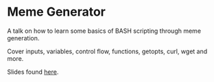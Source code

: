 # Meme Generator

A talk on how to learn some basics of BASH scripting through meme generation.

Cover inputs, variables, control flow, functions, getopts, curl, wget and more.

Slides found [here](https://docs.google.com/presentation/d/1bHIGPzGvJNO4wZd_1Xmq3j8nZvEUOSVlX01jeITyUlM/edit#slide=id.p3).
